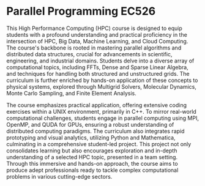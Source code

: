 # Parallel Programming EC526

This High Performance Computing (HPC) course is designed to equip students with a profound understanding and practical proficiency in the intersection of HPC, Big Data, Machine Learning, and Cloud Computing. The course's backbone is rooted in mastering parallel algorithms and distributed data structures, crucial for advancements in scientific, engineering, and industrial domains. Students delve into a diverse array of computational topics, including FFTs, Dense and Sparse Linear Algebra, and techniques for handling both structured and unstructured grids. The curriculum is further enriched by hands-on application of these concepts to physical systems, explored through Multigrid Solvers, Molecular Dynamics, Monte Carlo Sampling, and Finite Element Analysis.

The course emphasizes practical application, offering extensive coding exercises within a UNIX environment, primarily in C++. To mirror real-world computational challenges, students engage in parallel computing using MPI, OpenMP, and QUDA for GPUs, ensuring a robust understanding of distributed computing paradigms. The curriculum also integrates rapid prototyping and visual analytics, utilizing Python and Mathematica, culminating in a comprehensive student-led project. This project not only consolidates learning but also encourages exploration and in-depth understanding of a selected HPC topic, presented in a team setting. Through this immersive and hands-on approach, the course aims to produce adept professionals ready to tackle complex computational problems in various cutting-edge sectors.
